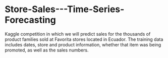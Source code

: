 # Store-Sales---Time-Series-Forecasting
Kaggle competition  in which we will predict sales for the thousands of product families sold at Favorita stores located in Ecuador. The training data includes dates, store and product information, whether that item was being promoted, as well as the sales numbers.
